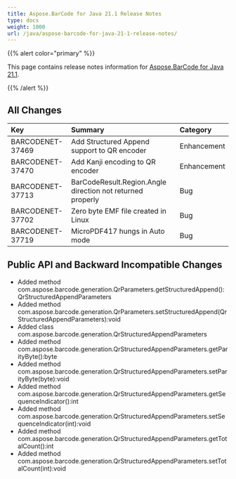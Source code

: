 ```yaml
---
title: Aspose.BarCode for Java 21.1 Release Notes
type: docs
weight: 1000
url: /java/aspose-barcode-for-java-21-1-release-notes/
---
```


{{% alert color="primary" %}}

This page contains release notes information for [Aspose.BarCode for Java 21.1](https://downloads.aspose.com/barcode/java/new-releases/aspose.barcode-for-java-21.1/).

{{% /alert %}}
## **All Changes**

|**Key**|**Summary**|**Category**|
| :- | :- | :- |
|BARCODENET-37469|Add Structured Append support to QR encoder|Enhancement|
|BARCODENET-37470|Add Kanji encoding to QR encoder|Enhancement|
|BARCODENET-37713|BarCodeResult.Region.Angle direction not returned properly|Bug|
|BARCODENET-37702|Zero byte EMF file created in Linux|Bug|
|BARCODENET-37719|MicroPDF417 hungs in Auto mode|Bug|



## **Public API and Backward Incompatible Changes**
- Added method com.aspose.barcode.generation.QrParameters.getStructuredAppend():QrStructuredAppendParameters
- Added method com.aspose.barcode.generation.QrParameters.setStructuredAppend(QrStructuredAppendParameters):void
- Added class com.aspose.barcode.generation.QrStructuredAppendParameters
- Added method com.aspose.barcode.generation.QrStructuredAppendParameters.getParityByte():byte
- Added method com.aspose.barcode.generation.QrStructuredAppendParameters.setParityByte(byte):void
- Added method com.aspose.barcode.generation.QrStructuredAppendParameters.getSequenceIndicator():int
- Added method com.aspose.barcode.generation.QrStructuredAppendParameters.setSequenceIndicator(int):void
- Added method com.aspose.barcode.generation.QrStructuredAppendParameters.getTotalCount():int
- Added method com.aspose.barcode.generation.QrStructuredAppendParameters.setTotalCount(int):void
